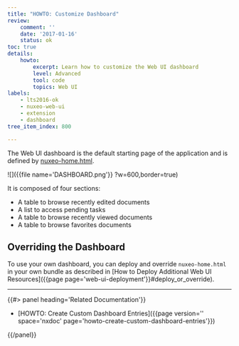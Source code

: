 ```yaml
---
title: "HOWTO: Customize Dashboard"
review:
    comment: ''
    date: '2017-01-16'
    status: ok
toc: true
details:
    howto:
        excerpt: Learn how to customize the Web UI dashboard
        level: Advanced
        tool: code
        topics: Web UI
labels:
    - lts2016-ok
    - nuxeo-web-ui
    - extension
    - dashboard
tree_item_index: 800

---
```


The Web UI dashboard is the default starting page of the application and is defined by [nuxeo-home.html](https://github.com/nuxeo/nuxeo-web-ui/blob/1.0/elements/nuxeo-home.html).

![]({{file name='DASHBOARD.png'}} ?w=600,border=true)

It is composed of four sections:
 - A table to browse recently edited documents
 - A list to access pending tasks
 - A table to browse recently viewed documents
 - A table to browse favorites documents

## Overriding the Dashboard

To use your own dashboard, you can deploy and override `nuxeo-home.html` in your own bundle as described in [How to Deploy Additional Web UI Resources]({{page page='web-ui-deployment'}}#deploy_or_override).


* * *

<div class="row" data-equalizer data-equalize-on="medium"><div class="column medium-6">{{#> panel heading='Related Documentation'}}

- [HOWTO: Create Custom Dashboard Entries]({{page version='' space='nxdoc' page='howto-create-custom-dashboard-entries'}})

{{/panel}}</div><div class="column medium-6">
</div></div>
